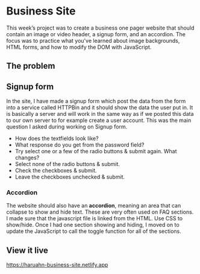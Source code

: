 # Business Site
This week’s project was to create a business one pager website that should contain an image or video header, a signup form, and an accordion. The focus was to practice what you've learned about image backgrounds, HTML forms, and how to modify the DOM with JavaScript.

## The problem
## Signup form
In the site, I have made a signup form which post the data from the form into a service called HTTPBin and it should show the data the user put in. It is basically a server and will work in the same way as if we posted this data to our own server to for example create a user account.
This was the main question I asked during working on Signup form.
- How does the textfields look like?
- What response do you get from the password field?
- Try select one or a few of the radio buttons & submit again. What changes?
- Select none of the radio buttons & submit.
- Check the checkboxes & submit.
- Leave the checkboxes unchecked & submit.

### **Accordion**
The website should also have an **accordion**, meaning an area that can collapse to show and hide text. These are very often used on FAQ sections.
I made sure that the javascript file is linked from the HTML. Use CSS to show/hide. Once I had one section showing and hiding, I moved on to update the JavaScript to call the toggle function for all of the sections.

## View it live
https://haruahn-business-site.netlify.app

